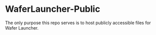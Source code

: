 # WaferLauncher-Public
The only purpose this repo serves is to host publicly accessible files for Wafer Launcher.
